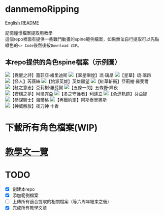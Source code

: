 # danmemoRipping

[English README](README.md)

記憶憧憬檔案提取用教學<br>
這個repo裡面有提供一些戰鬥動畫的spine範例檔案，如果無法自行提取可以先點綠色的`<> Code`後然後按`Download ZIP`。

## 本repo提供的角色spine檔案（示例圖）
![](https://media.discordapp.net/attachments/1106922465533366343/1120181435463110696/hex.png "【覺醒之詩】蕾菲亞‧維里迪斯")
![](https://media.discordapp.net/attachments/1106922465533366343/1120181400075784234/hex_2.png "【翠星瞬煌】琉‧璃昂")
![](https://media.discordapp.net/attachments/1106922465533366343/1120181400327434250/hex_3.png "【星華】琉‧璃昂")
![](https://media.discordapp.net/attachments/1106922465533366343/1120181400570699796/hex_4.png "【怪人】芮薇絲")
![](https://media.discordapp.net/attachments/1106922465533366343/1120181400985948190/hex_5.png "【始源英雄】英雄願望")
![](https://media.discordapp.net/attachments/1106922465533366343/1120181401401172069/hex_6.png "【紅華斬衝】亞莉榭‧羅斐爾")
![](https://media.discordapp.net/attachments/1106922465533366343/1120181401938055168/hex_7.png "【紅之意志】亞莉榭‧羅斐爾")
![](https://media.discordapp.net/attachments/1106922465533366343/1120181402286170153/hex_8.png "【五條一閃】五條野·輝夜")
![](https://media.discordapp.net/attachments/1106922465533366343/1120181402667864074/hex_9.png "【安穩之夢】阿爾霏亞")
![](https://media.discordapp.net/attachments/1106922465533366343/1120181402961457213/hex_10.png "【冬之守護者】利達立")
![](https://media.discordapp.net/attachments/1106922465533366343/1120181399840891012/hex_11.png "【勇進軌跡】芬亞娜")
![](https://media.discordapp.net/attachments/1106922465533366343/1120181435693805678/hex_12.png "【參謀騎士】海爾格")
![](https://media.discordapp.net/attachments/1106922465533366343/1120181436016771132/hex_13.png "【再戰約定】阿斯泰里奧斯")
![](https://media.discordapp.net/attachments/1106922465533366343/1120181436557824133/hex_14.png "【神威解放】夜刀神 十香")

# 下載所有角色檔案(WIP)

# [教學文一覽](https://github.com/MarioUniverseZ/danmemoRipping/wiki)

# TODO
- [x] 創建本repo
- [x] 添加範例檔案
- [ ] 上傳所有適合提取的相關檔案（等六周年結束之後）
- [x] 完成所有教學文章

